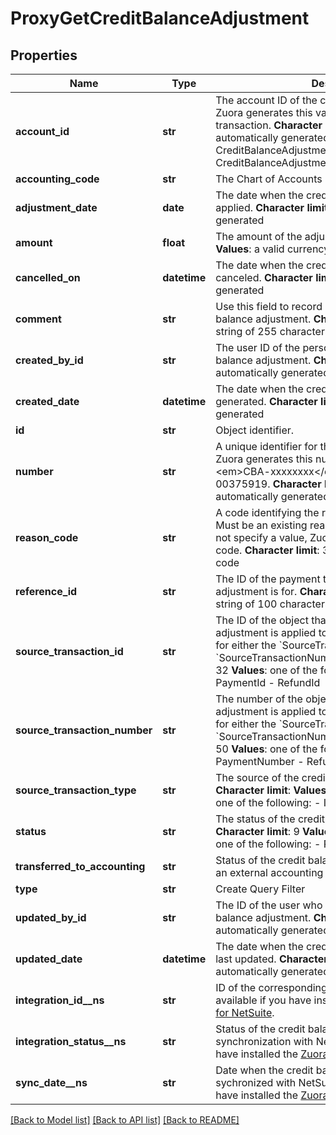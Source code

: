 # ProxyGetCreditBalanceAdjustment

## Properties
Name | Type | Description | Notes
------------ | ------------- | ------------- | -------------
**account_id** | **str** |  The account ID of the credit balance&#39;s account. Zuora generates this value from the source transaction. **Character limit**: 32 **Values**: automatically generated from:  - CreditBalanceAdjustment.SourceTransactionId or - CreditBalanceAdjustment.SourceTransactionNumber  | [optional] 
**accounting_code** | **str** |  The Chart of Accounts  | [optional] 
**adjustment_date** | **date** |  The date when the credit balance adjustment is applied. **Character limit**: 29 **Values**: automatically generated  | [optional] 
**amount** | **float** |  The amount of the adjustment. **Character limit**: 16 **Values**: a valid currency amount  | [optional] 
**cancelled_on** | **datetime** |  The date when the credit balance adjustment was canceled. **Character limit**: 29 **Values**: automatically generated  | [optional] 
**comment** | **str** |  Use this field to record comments about the credit balance adjustment. **Character limit**: 255 **Values**: a string of 255 characters or fewer  | [optional] 
**created_by_id** | **str** |  The user ID of the person who created the credit balance adjustment. **Character limit**: 32 **Values**: automatically generated  | [optional] 
**created_date** | **datetime** |  The date when the credit balance adjustmentwas generated. **Character limit**: 29 **Values**: automatically generated  | [optional] 
**id** | **str** | Object identifier. | [optional] 
**number** | **str** |  A unique identifier for the credit balance adjustment. Zuora generates this number in the format, &lt;em&gt;CBA-xxxxxxxx&lt;/em&gt;, such as CBA-00375919. **Character limit**: 255 **Values**: automatically generated  | [optional] 
**reason_code** | **str** |  A code identifying the reason for the transaction. Must be an existing reason code or empty. If you do not specify a value, Zuora uses the default reason code. **Character limit**: 32 **Values**: a valid reason code  | [optional] 
**reference_id** | **str** |  The ID of the payment that the credit balance adjustment is for. **Character limit**: 100 **Values**: a string of 100 characters or fewer  | [optional] 
**source_transaction_id** | **str** |  The ID of the object that the credit balance adjustment is applied to. You must specify a value for either the &#x60;SourceTransactionId&#x60; field or the &#x60;SourceTransactionNumber&#x60; field. **Character limit**: 32 **Values**: one of the following:  - InvoiceId - PaymentId - RefundId  | [optional] 
**source_transaction_number** | **str** |  The number of the object that the credit balance adjustment is applied to. You must specify a value for either the &#x60;SourceTransactionId&#x60; field or the &#x60;SourceTransactionNumber&#x60; field. **Character limit**: 50 **Values**: one of the following:  - InvoiceNumber - PaymentNumber - RefundNumber  | [optional] 
**source_transaction_type** | **str** |  The source of the credit balance adjustment. **Character limit**: **Values**: automatically generated; one of the following:  - Invoice - Payment - Refund  | [optional] 
**status** | **str** |  The status of the credit balance adjustment. **Character limit**: 9 **Values**: automatically generated; one of the following:  - Processed - Canceled  | [optional] 
**transferred_to_accounting** | **str** | Status of the credit balance adjustment&#39;s transfer to an external accounting system, such as NetSuite.  | [optional] 
**type** | **str** | Create Query Filter | [optional] 
**updated_by_id** | **str** |  The ID of the user who last updated the credit balance adjustment. **Character limit**: 32 **Values**: automatically generated  | [optional] 
**updated_date** | **datetime** |  The date when the credit balance adjustment was last updated. **Character limit**: 29 **Values**: automatically generated  | [optional] 
**integration_id__ns** | **str** | ID of the corresponding object in NetSuite. Only available if you have installed the [Zuora Connector for NetSuite](https://www.zuora.com/connect/app/?appId&#x3D;265).  | [optional] 
**integration_status__ns** | **str** | Status of the credit balance adjustment&#39;s synchronization with NetSuite. Only available if you have installed the [Zuora Connector for NetSuite](https://www.zuora.com/connect/app/?appId&#x3D;265).  | [optional] 
**sync_date__ns** | **str** | Date when the credit balance adjustment was sychronized with NetSuite. Only available if you have installed the [Zuora Connector for NetSuite](https://www.zuora.com/connect/app/?appId&#x3D;265).  | [optional] 

[[Back to Model list]](../README.md#documentation-for-models) [[Back to API list]](../README.md#documentation-for-api-endpoints) [[Back to README]](../README.md)


